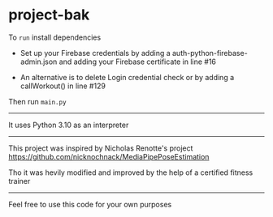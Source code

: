 # project-bak

To `run` install dependencies

  - Set up your Firebase credentials by adding a auth-python-firebase-admin.json and adding your Firebase certificate in line #16

  - An alternative is to delete Login credential check or by adding a callWorkout() in line #129

Then run `main.py`

-----

It uses Python 3.10 as an interpreter

-----

This project was inspired by Nicholas Renotte's project https://github.com/nicknochnack/MediaPipePoseEstimation

Tho it was hevily modified and improved by the help of a certified fitness trainer

-----

Feel free to use this code for your own purposes
